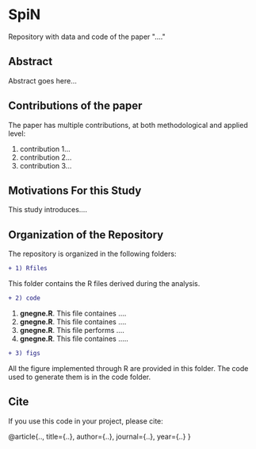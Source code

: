 # SpiN
Repository with data and code of the paper "...."

## **Abstract**

Abstract goes here...


## Contributions of the paper
The paper has multiple contributions, at both methodological and applied level:
1. contribution 1...
2. contribution 2...  
3. contribution 3...

## Motivations For this Study

This study introduces....


## Organization of the Repository
The repository is organized in the following folders:

```diff
+ 1) Rfiles
```
This folder contains the R files derived during the analysis.

```diff
+ 2) code 
```

1.  **gnegne.R**. This file containes ....
2. **gnegne.R**. This file containes ....
3.  **gnegne.R**. This file performs ....
4.  **gnegne.R**. This file containes .....


```diff
+ 3) figs 
```
All the figure implemented through R are provided in this folder. The code used to generate them is in the code folder. 

## Cite

If you use this code in your project, please cite:

@article{..,
  title={..},
  author={..},
  journal={..},
  year={..}
}


